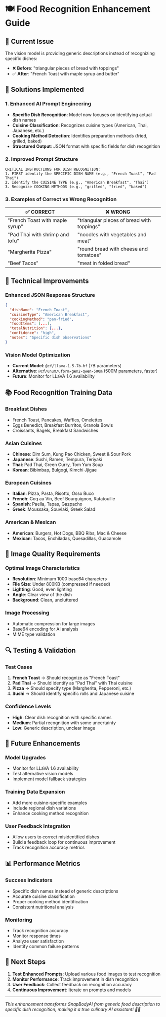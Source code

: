 # 🍽️ Food Recognition Enhancement Guide

## 🎯 **Current Issue**
The vision model is providing generic descriptions instead of recognizing specific dishes:
- ❌ **Before**: "triangular pieces of bread with toppings"
- ✅ **After**: "French Toast with maple syrup and butter"

## 🚀 **Solutions Implemented**

### 1. **Enhanced AI Prompt Engineering**
- **Specific Dish Recognition**: Model now focuses on identifying actual dish names
- **Cuisine Classification**: Recognizes cuisine types (American, Thai, Japanese, etc.)
- **Cooking Method Detection**: Identifies preparation methods (fried, grilled, baked)
- **Structured Output**: JSON format with specific fields for dish recognition

### 2. **Improved Prompt Structure**
```
CRITICAL INSTRUCTIONS FOR DISH RECOGNITION:
1. FIRST identify the SPECIFIC DISH NAME (e.g., "French Toast", "Pad Thai")
2. Identify the CUISINE TYPE (e.g., "American Breakfast", "Thai")
3. Recognize COOKING METHODS (e.g., "grilled", "fried", "baked")
```

### 3. **Examples of Correct vs Wrong Recognition**
| ✅ **CORRECT** | ❌ **WRONG** |
|----------------|--------------|
| "French Toast with maple syrup" | "triangular pieces of bread with toppings" |
| "Pad Thai with shrimp and tofu" | "noodles with vegetables and meat" |
| "Margherita Pizza" | "round bread with cheese and tomatoes" |
| "Beef Tacos" | "meat in folded bread" |

## 🔧 **Technical Improvements**

### **Enhanced JSON Response Structure**
```json
{
  "dishName": "French Toast",
  "cuisineType": "American Breakfast",
  "cookingMethod": "pan-fried",
  "foodItems": [...],
  "totalNutrition": {...},
  "confidence": "high",
  "notes": "Specific dish observations"
}
```

### **Vision Model Optimization**
- **Current Model**: `@cf/llava-1.5-7b-hf` (7B parameters)
- **Alternative**: `@cf/unum/uform-gen2-qwen-500m` (500M parameters, faster)
- **Future**: Monitor for LLaVA 1.6 availability

## 📚 **Food Recognition Training Data**

### **Breakfast Dishes**
- French Toast, Pancakes, Waffles, Omelettes
- Eggs Benedict, Breakfast Burritos, Granola Bowls
- Croissants, Bagels, Breakfast Sandwiches

### **Asian Cuisines**
- **Chinese**: Dim Sum, Kung Pao Chicken, Sweet & Sour Pork
- **Japanese**: Sushi, Ramen, Tempura, Teriyaki
- **Thai**: Pad Thai, Green Curry, Tom Yum Soup
- **Korean**: Bibimbap, Bulgogi, Kimchi Jjigae

### **European Cuisines**
- **Italian**: Pizza, Pasta, Risotto, Osso Buco
- **French**: Coq au Vin, Beef Bourguignon, Ratatouille
- **Spanish**: Paella, Tapas, Gazpacho
- **Greek**: Moussaka, Souvlaki, Greek Salad

### **American & Mexican**
- **American**: Burgers, Hot Dogs, BBQ Ribs, Mac & Cheese
- **Mexican**: Tacos, Enchiladas, Quesadillas, Guacamole

## 🎨 **Image Quality Requirements**

### **Optimal Image Characteristics**
- **Resolution**: Minimum 1000 base64 characters
- **File Size**: Under 800KB (compressed if needed)
- **Lighting**: Good, even lighting
- **Angle**: Clear view of the dish
- **Background**: Clean, uncluttered

### **Image Processing**
- Automatic compression for large images
- Base64 encoding for AI analysis
- MIME type validation

## 🔍 **Testing & Validation**

### **Test Cases**
1. **French Toast** → Should recognize as "French Toast"
2. **Pad Thai** → Should identify as "Pad Thai" with Thai cuisine
3. **Pizza** → Should specify type (Margherita, Pepperoni, etc.)
4. **Sushi** → Should identify specific rolls and Japanese cuisine

### **Confidence Levels**
- **High**: Clear dish recognition with specific names
- **Medium**: Partial recognition with some uncertainty
- **Low**: Generic description, unclear image

## 🚀 **Future Enhancements**

### **Model Upgrades**
- Monitor for LLaVA 1.6 availability
- Test alternative vision models
- Implement model fallback strategies

### **Training Data Expansion**
- Add more cuisine-specific examples
- Include regional dish variations
- Enhance cooking method recognition

### **User Feedback Integration**
- Allow users to correct misidentified dishes
- Build a feedback loop for continuous improvement
- Track recognition accuracy metrics

## 📊 **Performance Metrics**

### **Success Indicators**
- Specific dish names instead of generic descriptions
- Accurate cuisine classification
- Proper cooking method identification
- Consistent nutritional analysis

### **Monitoring**
- Track recognition accuracy
- Monitor response times
- Analyze user satisfaction
- Identify common failure patterns

## 🎯 **Next Steps**

1. **Test Enhanced Prompts**: Upload various food images to test recognition
2. **Monitor Performance**: Track improvement in dish recognition
3. **User Feedback**: Collect feedback on recognition accuracy
4. **Continuous Improvement**: Iterate on prompts and models

---

*This enhancement transforms SnapBodyAI from generic food description to specific dish recognition, making it a true culinary AI assistant! 🍳✨*

